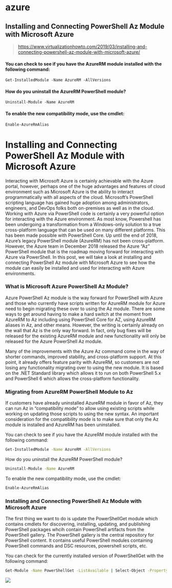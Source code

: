 # azure

## Installing and Connecting PowerShell Az Module with Microsoft Azure
> https://www.virtualizationhowto.com/2019/03/installing-and-connecting-powershell-az-module-with-microsoft-azure/
#### You can check to see if you have the AzureRM module installed with the following command:

`Get-InstalledModule -Name AzureRM -AllVersions`

#### How do you uninstall the AzureRM PowerShell module?

`Uninstall-Module -Name AzureRM`

#### To enable the new compatibility mode, use the cmdlet:

`Enable-AzureRmAlias`



# Installing and Connecting PowerShell Az Module with Microsoft Azure

Interacting with Microsoft Azure is certainly achievable with the Azure portal, however, perhaps one of the huge advantages and features of cloud environment such as Microsoft Azure is the ability to interact programmatically with all aspects of the cloud. Microsoft’s PowerShell scripting language has gained huge adoption among administrators, engineers, and DevOps folks both on-premises as well as in the cloud. Working with Azure via PowerShell code is certainly a very powerful option for interacting with the Azure environment. As most know, Powershell has been undergoing a transformation from a Windows-only solution to a true cross-platform language that can be used on many different platforms. This has been made possible with PowerShell Core. Up until the end of 2018, Azure’s legacy PowerShell module (AzureRM) has not been cross-platform. However, the Azure team in December 2018 released the Azure “Az” PowerShell module that is the roadmap moving forward for interacting with Azure via PowerShell. In this post, we will take a look at installing and connecting PowerShell Az module with Microsoft Azure to see how the module can easily be installed and used for interacting with Azure environments.

### What is Microsoft Azure PowerShell Az Module?
Azure PowerShell Az module is the way forward for PowerShell with Azure and those who currently have scripts written for AzureRM module for Azure need to begin migrating these over to using the Az module. There are some ways to get around having to make a hard switch at the moment from AzureRM to Az including using PowerShell Core for AZ, using AzureRM aliases in Az, and other means. However, the writing is certainly already on the wall that Az is the only way forward. In fact, only bug fixes will be released for the existing AzureRM module and new functionality will only be released for the Azure PowerShell Az module.

Many of the improvements with the Azure Az command come in the way of shorter commands, improved stability, and cross-platform support. At this point, it already offers feature parity with AzureRM, so customers are not losing any functionality migrating over to using the new module. It is based on the .NET Standard library which allows it to run on both PowerShell 5.x and PowerShell 6 which allows the cross-platform functionality.

### Migrating from AzureRM PowerShell Module to Az
If customers have already uninstalled AzureRM module in favor of Az, they can run Az in “compatibility mode” to allow using existing scripts while working on updating those scripts to using the new syntax. An important consideration for the compatibility mode is to make sure that only the Az module is installed and AzureRM has been uninstalled.

You can check to see if you have the AzureRM module installed with the following command:
```sh
Get-InstalledModule -Name AzureRM -AllVersions
```
How do you uninstall the AzureRM PowerShell module?
```sh
Uninstall-Module -Name AzureRM
```

To enable the new compatibility mode, use the cmdlet:
```sh
Enable-AzureRmAlias
```

### Installing and Connecting PowerShell Az Module with Microsoft Azure
The first thing we want to do is update the PowerShellGet module which contains cmdlets for discovering, installing, updating, and publishing PowerShell packages whcih contain PowerShell artifacts from the PowerShell gallery. The PowerShell gallery is the central repository for PowerShell content. It contains useful PowerShell modules containing PowerShell commands and DSC resources, powershell scripts, etc.

You can check for the currently installed version of PowerShellGet with the following command:
```sh
Get-Module -Name PowerShellGet -ListAvailable | Select-Object -Property Name, Version, Path
```

![](https://www.virtualizationhowto.com/wp-content/uploads/2019/03/Installing-the-latest-version-fo-PowerShellGet.png)

